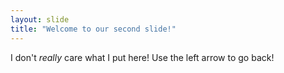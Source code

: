 ```yaml
---
layout: slide
title: "Welcome to our second slide!"
---
```

I don't *really* care what I put here!
Use the left arrow to go back!
